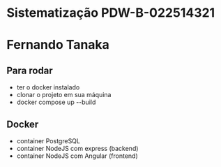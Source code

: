 # Sistematização PDW-B-022514321

# Fernando Tanaka

## Para rodar
- ter o docker instalado
- clonar o projeto em sua máquina
- docker compose up --build


## Docker
- container PostgreSQL
- container NodeJS com express (backend)
- container NodeJS com Angular (frontend)
